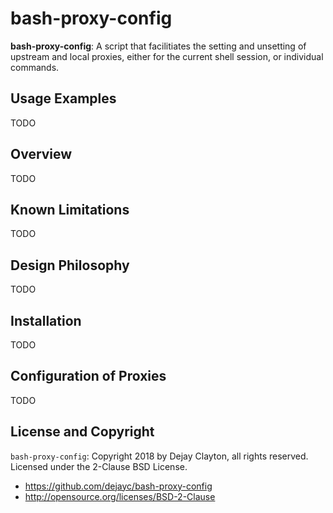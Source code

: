 # bash-proxy-config
**bash-proxy-config**: A script that facilitiates the setting and unsetting
of upstream and local proxies, either for the current shell session, or
individual commands.

## Usage Examples
<a name='Usage Examples'></a>

TODO

## Overview
<a name='Overview'></a>

TODO

## Known Limitations
<a name='Known Limitations'></a>

TODO

## Design Philosophy
<a name='Design Philosophy'></a>

TODO

## Installation
<a name='Installation'></a>

TODO

## Configuration of Proxies
<a name='Configuration of Proxies'></a>

TODO

## License and Copyright
<a name='License and Copyright'></a>

`bash-proxy-config`: Copyright 2018 by Dejay Clayton, all rights reserved.\
Licensed under the 2-Clause BSD License.
* https://github.com/dejayc/bash-proxy-config
* http://opensource.org/licenses/BSD-2-Clause
